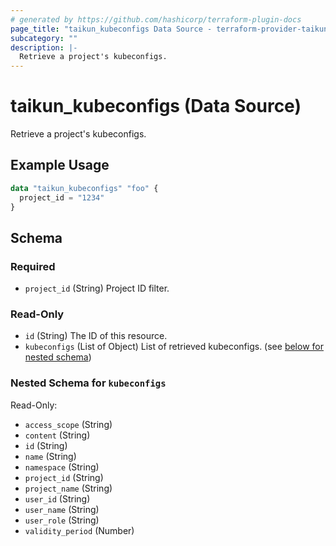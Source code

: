 ```yaml
---
# generated by https://github.com/hashicorp/terraform-plugin-docs
page_title: "taikun_kubeconfigs Data Source - terraform-provider-taikun"
subcategory: ""
description: |-
  Retrieve a project's kubeconfigs.
---
```


# taikun_kubeconfigs (Data Source)

Retrieve a project's kubeconfigs.

## Example Usage

```terraform
data "taikun_kubeconfigs" "foo" {
  project_id = "1234"
}
```

<!-- schema generated by tfplugindocs -->
## Schema

### Required

- `project_id` (String) Project ID filter.

### Read-Only

- `id` (String) The ID of this resource.
- `kubeconfigs` (List of Object) List of retrieved kubeconfigs. (see [below for nested schema](#nestedatt--kubeconfigs))

<a id="nestedatt--kubeconfigs"></a>
### Nested Schema for `kubeconfigs`

Read-Only:

- `access_scope` (String)
- `content` (String)
- `id` (String)
- `name` (String)
- `namespace` (String)
- `project_id` (String)
- `project_name` (String)
- `user_id` (String)
- `user_name` (String)
- `user_role` (String)
- `validity_period` (Number)


